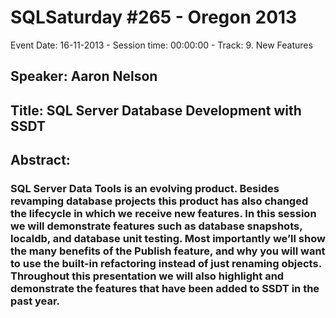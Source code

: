 # SQLSaturday #265 - Oregon 2013
Event Date: 16-11-2013 - Session time: 00:00:00 - Track: 9. New Features
## Speaker: Aaron Nelson
## Title: SQL Server Database Development with SSDT
## Abstract:
### SQL Server Data Tools is an evolving product. Besides revamping database projects this product has also changed the lifecycle in which we receive new features. In this session we will demonstrate features such as database snapshots, localdb, and database unit testing. Most importantly we’ll show the many benefits of the Publish feature, and why you will want to use the built-in refactoring instead of just renaming objects. Throughout this presentation we will also highlight and demonstrate the features that have been added to SSDT in the past year.
